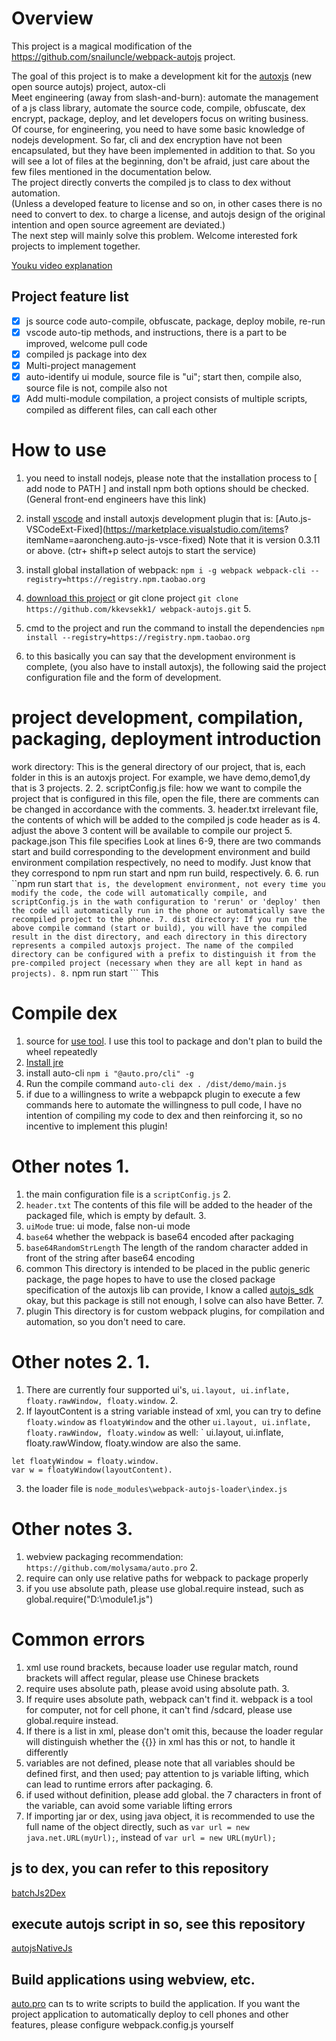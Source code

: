 # Overview
This project is a magical modification of the https://github.com/snailuncle/webpack-autojs project.

The goal of this project is to make a development kit for the [autoxjs](https://github.com/kkevsekk1/AutoX) (new open source autojs) project, autox-cli   
Meet engineering (away from slash-and-burn): automate the management of a js class library, automate the source code, compile, obfuscate, dex encrypt, package, deploy, and let developers focus on writing business.   
Of course, for engineering, you need to have some basic knowledge of nodejs development. So far, cli and dex encryption have not been encapsulated, but they have been implemented in addition to that. 
So you will see a lot of files at the beginning, don't be afraid, just care about the few files mentioned in the documentation below.   
The project directly converts the compiled js to class to dex without automation.   
(Unless a developed feature to license and so on, in other cases there is no need to convert to dex. to charge a license, and autojs design of the original intention and open source agreement are deviated.)   
The next step will mainly solve this problem. Welcome interested fork projects to implement together.   

[Youku video explanation](https://v.youku.com/v_show/id_XNDg2NjA3NTYyMA==.html)  

## Project feature list
- [x] js source code auto-compile, obfuscate, package, deploy mobile, re-run
- [x] vscode auto-tip methods, and instructions, there is a part to be improved, welcome pull code
- [x] compiled js package into dex
- [x] Multi-project management
- [x] auto-identify ui module, source file is "ui"; start then, compile also, source file is not, compile also not
- [x] Add multi-module compilation, a project consists of multiple scripts, compiled as different files, can call each other

# How to use
1. you need to install nodejs, please note that the installation process to [ add node to PATH ] and install npm both options should be checked. (General front-end engineers have this link)
2. install [vscode](https://code.visualstudio.com/) and install autoxjs development plugin that is: [Auto.js-VSCodeExt-Fixed](https://marketplace.visualstudio.com/items? itemName=aaroncheng.auto-js-vsce-fixed) Note that it is version 0.3.11 or above. (ctr+ shift+p select autojs to start the service)
3. install global installation of webpack: ``` npm i -g webpack webpack-cli --registry=https://registry.npm.taobao.org ```
4. [download this project](https://github.com/kkevsekk1/webpack-autojs/archive/master.zip) or git clone project ``` git clone https://github.com/kkevsekk1/ webpack-autojs.git ``` 5. 
    
5. cmd to the project and run the command to install the dependencies
    ```npm install --registry=https://registry.npm.taobao.org ```

6. to this basically you can say that the development environment is complete, (you also have to install autoxjs), the following said the project configuration file and the form of development.

# project development, compilation, packaging, deployment introduction

work directory: This is the general directory of our project, that is, each folder in this is an autoxjs project. For example, we have demo,demo1,dy that is 3 projects. 2. 
2. scriptConfig.js file: how we want to compile the project that is configured in this file, open the file, there are comments can be changed in accordance with the comments.
3. header.txt irrelevant file, the contents of which will be added to the compiled js code header as is
4. adjust the above 3 content will be available to compile our project
5. package.json This file specifies Look at lines 6-9, there are two commands start and build corresponding to the development environment and build environment compilation respectively, no need to modify. Just know that they correspond to npm run start and npm run build, respectively. 6.
6. run ``npm run start ``` that is, the development environment, not every time you modify the code, the code will automatically compile, and scriptConfig.js in the wath configuration to 'rerun' or 'deploy' then the code will automatically run in the phone or automatically save the recompiled project to the phone.
7. dist directory: If you run the above compile command (start or build), you will have the compiled result in the dist directory, and each directory in this directory represents a compiled autoxjs project. The name of the compiled directory can be configured with a prefix to distinguish it from the pre-compiled project (necessary when they are all kept in hand as projects).
8. ``` npm run start ``` This

# Compile dex
1. source for [use tool](https://github.com/molysama/auto.pro/wiki/dex). I use this tool to package and don't plan to build the wheel repeatedly
2. [Install jre](https://www.baidu.com/s?ie=UTF-8&wd=jre)   
3. install auto-cli ``` npm i "@auto.pro/cli" -g ```
4. Run the compile command ``` auto-cli dex . /dist/demo/main.js ``` 
5. if due to a willingness to write a webpapck plugin to execute a few commands here to automate the willingness to pull code, I have no intention of compiling my code to dex and then reinforcing it, so no incentive to implement this plugin!

# Other notes 1. 
1. the main configuration file is a `scriptConfig.js` 2.
2. `header.txt` The contents of this file will be added to the header of the packaged file, which is empty by default. 3.
3. `uiMode` true: ui mode, false non-ui mode
4. `base64` whether the webpack is base64 encoded after packaging
5. `base64RandomStrLength` The length of the random character added in front of the string after base64 encoding
6. common This directory is intended to be placed in the public generic package, the page hopes to have to use the closed package specification of the autoxjs lib can provide, I know a called [autojs_sdk](https://github.com/kangour/autojs_sdk) okay, but this package is still not enough, I solve can also have Better. 7.
7. plugin This directory is for custom webpack plugins, for compilation and automation, so you don't need to care.

# Other notes 2. 1.
1. There are currently four supported ui's, ` ui.layout, ui.inflate, floaty.rawWindow, floaty.window `. 2.
2. If layoutContent is a string variable instead of xml, you can try to define `floaty.window` as `floatyWindow` and the other ` ui.layout, ui.inflate, floaty.rawWindow, floaty.window ` as well: ` ui.layout, ui.inflate, floaty.rawWindow, floaty.window are also the same.
```
let floatyWindow = floaty.window.
var w = floatyWindow(layoutContent).

```
3. the loader file is `node_modules\webpack-autojs-loader\index.js`

# Other notes 3.
1. webview packaging recommendation: `https://github.com/molysama/auto.pro` 2.
2. require can only use relative paths for webpack to package properly
3. if you use absolute path, please use global.require instead, such as global.require("D:\\module1.js")

# Common errors
1. xml use round brackets, because loader use regular match, round brackets will affect regular, please use Chinese brackets
2. require uses absolute path, please avoid using absolute path. 3.
3. If require uses absolute path, webpack can't find it. webpack is a tool for computer, not for cell phone, it can't find /sdcard, please use global.require instead.
4. If there is a list in xml, please don't omit this, because the loader regular will distinguish whether the {{}} in xml has this or not, to handle it differently
5. variables are not defined, please note that all variables should be defined first, and then used; pay attention to js variable lifting, which can lead to runtime errors after packaging. 6.
6. if used without definition, please add global. the 7 characters in front of the variable, can avoid some variable lifting errors
7. If importing jar or dex, using java object, it is recommended to use the full name of the object directly, such as `var url = new java.net.URL(myUrl);`, instead of `var url = new URL(myUrl);`
## js to dex, you can refer to this repository
[batchJs2Dex](https://github.com/snailuncle/batchJs2Dex)

## execute autojs script in so, see this repository
[autojsNativeJs](https://github.com/snailuncle/autojsNativeJs)

## Build applications using webview, etc.
[auto.pro](https://github.com/molysama/auto.pro) can ts to write scripts to build the application. If you want the project application to automatically deploy to cell phones and other features, please configure webpack.config.js yourself
